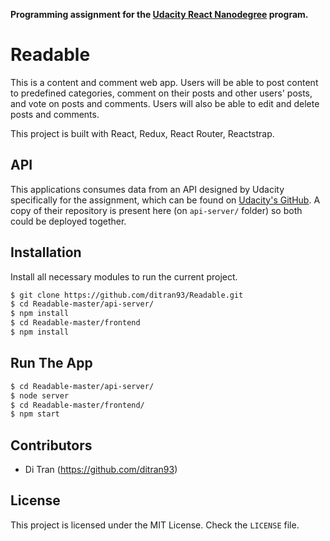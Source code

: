 **Programming assignment for the [Udacity React Nanodegree](https://www.udacity.com/course/react-nanodegree--nd019) program.**
# Readable
This is a content and comment web app. Users will be able to post content to predefined categories, comment on their posts and other users' posts, and vote on posts and comments. Users will also be able to edit and delete posts and comments.

This project is built with React, Redux, React Router, Reactstrap.

## API

This applications consumes data from an API designed by Udacity specifically for the assignment, which can be found on [Udacity's GitHub](https://github.com/udacity/reactnd-project-readable-starter).
A copy of their repository is present here (on `api-server/` folder) so both could be deployed together.

## Installation

Install all necessary modules to run the current project.

```bash
$ git clone https://github.com/ditran93/Readable.git
$ cd Readable-master/api-server/
$ npm install
$ cd Readable-master/frontend
$ npm install
```

## Run The App

```bash
$ cd Readable-master/api-server/
$ node server
$ cd Readable-master/frontend/
$ npm start
```

## Contributors

* Di Tran (https://github.com/ditran93)


## License

This project is licensed under the MIT License. Check the `LICENSE` file.
